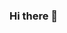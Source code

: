 <script src="https://cdn.onlymega.com/ckxqebqi6000aq63xrzxq8v20/embed.js?responsive=1&bnTag=" async></script>

### Hi there 👋

<!--
**RedaMastouri/RedaMastouri** is a ✨ _special_ ✨ repository because its `README.md` (this file) appears on your GitHub profile.

Here are some ideas to get you started:

- 🔭 I’m currently working on ...
- 🌱 I’m currently learning ...
- 👯 I’m looking to collaborate on ...
- 🤔 I’m looking for help with ...
- 💬 Ask me about ...
- 📫 How to reach me: ...
- 😄 Pronouns: ...
- ⚡ Fun fact: ...
-->
